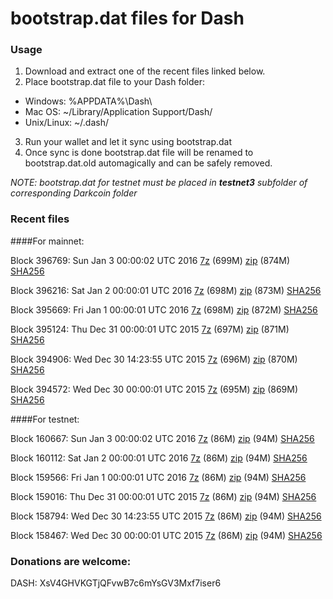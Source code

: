 # bootstrap.dat files for Dash

### Usage

1. Download and extract one of the recent files linked below.
2. Place bootstrap.dat file to your Dash folder:
 - Windows: %APPDATA%\Dash\
 - Mac OS: ~/Library/Application Support/Dash/
 - Unix/Linux: ~/.dash/
3. Run your wallet and let it sync using bootstrap.dat
4. Once sync is done bootstrap.dat file will be renamed to bootstrap.dat.old automagically and can be safely removed.

_NOTE: bootstrap.dat for testnet must be placed in **testnet3** subfolder of corresponding Darkcoin folder_

### Recent files

####For mainnet:

Block 396769: Sun Jan  3 00:00:02 UTC 2016 [7z](https://transfer.sh/Z2naZ/bootstrap.dat.20160103.7z) (699M) [zip](https://transfer.sh/ZbCpQ/bootstrap.dat.20160103.zip) (874M) [SHA256](https://transfer.sh/KRZD4/sha256.txt)

Block 396216: Sat Jan  2 00:00:01 UTC 2016 [7z](https://transfer.sh/9SUsN/bootstrap.dat.20160102.7z) (698M) [zip](https://transfer.sh/LTzTn/bootstrap.dat.20160102.zip) (873M) [SHA256](https://transfer.sh/Q0ZfU/sha256.txt)

Block 395669: Fri Jan  1 00:00:01 UTC 2016 [7z](https://transfer.sh/xMpV8/bootstrap.dat.20160101.7z) (698M) [zip](https://transfer.sh/15iAOz/bootstrap.dat.20160101.zip) (872M) [SHA256](https://transfer.sh/1a3M36/sha256.txt)

Block 395124: Thu Dec 31 00:00:01 UTC 2015 [7z](https://transfer.sh/19qIKy/bootstrap.dat.20151231.7z) (697M) [zip](https://transfer.sh/DLABx/bootstrap.dat.20151231.zip) (871M) [SHA256](https://transfer.sh/1f7jdn/sha256.txt)

Block 394906: Wed Dec 30 14:23:55 UTC 2015 [7z](https://transfer.sh/fCHm3/bootstrap.dat.20151230.7z) (696M) [zip](https://transfer.sh/TCCmK/bootstrap.dat.20151230.zip) (870M) [SHA256](https://transfer.sh/by85a/sha256.txt)

Block 394572: Wed Dec 30 00:00:01 UTC 2015 [7z](https://transfer.sh/10iBax/bootstrap.dat.20151230.7z) (695M) [zip]() (869M) [SHA256](https://transfer.sh/oIKNT/sha256.txt)

####For testnet:

Block 160667: Sun Jan  3 00:00:02 UTC 2016 [7z](https://transfer.sh/1fUFCg/bootstrap.dat.20160103.7z) (86M) [zip](https://transfer.sh/XlEjk/bootstrap.dat.20160103.zip) (94M) [SHA256](https://transfer.sh/183F33/sha256.txt)

Block 160112: Sat Jan  2 00:00:01 UTC 2016 [7z](https://transfer.sh/13Cnru/bootstrap.dat.20160102.7z) (86M) [zip](https://transfer.sh/r9ysi/bootstrap.dat.20160102.zip) (94M) [SHA256](https://transfer.sh/13ezby/sha256.txt)

Block 159566: Fri Jan  1 00:00:01 UTC 2016 [7z](https://transfer.sh/V3eJ6/bootstrap.dat.20160101.7z) (86M) [zip](https://transfer.sh/4pdPs/bootstrap.dat.20160101.zip) (94M) [SHA256](https://transfer.sh/j8flu/sha256.txt)

Block 159016: Thu Dec 31 00:00:01 UTC 2015 [7z](https://transfer.sh/kdb85/bootstrap.dat.20151231.7z) (86M) [zip](https://transfer.sh/Pfyxr/bootstrap.dat.20151231.zip) (94M) [SHA256](https://transfer.sh/1gwhnl/sha256.txt)

Block 158794: Wed Dec 30 14:23:55 UTC 2015 [7z](https://transfer.sh/11y1Eu/bootstrap.dat.20151230.7z) (86M) [zip](https://transfer.sh/aobDp/bootstrap.dat.20151230.zip) (94M) [SHA256](https://transfer.sh/v1GVT/sha256.txt)

Block 158467: Wed Dec 30 00:00:01 UTC 2015 [7z](https://transfer.sh/ponD0/bootstrap.dat.20151230.7z) (86M) [zip](https://transfer.sh/V8Epx/bootstrap.dat.20151230.zip) (94M) [SHA256](https://transfer.sh/g19vq/sha256.txt)

### Donations are welcome:

DASH: XsV4GHVKGTjQFvwB7c6mYsGV3Mxf7iser6
